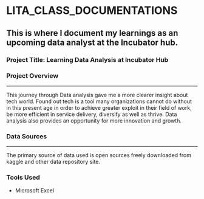 # LITA_CLASS_DOCUMENTATIONS

## This is where I document my learnings as an upcoming data analyst at the Incubator hub.

### Project Title: Learning Data Analysis at Incubator Hub

### Project Overview
---
This journey through Data analysis gave me a more clearer insight about tech world. Found out tech is a tool many organizations cannot do without in this present age in order to achieve greater exploit in their field of work, be more efficient in service delivery, diversify as well as thrive. Data analysis also provides an opportunity for more innovation and growth.

### Data Sources
---
The primary source of data used is open sources freely downloaded from kaggle and other data repository site.

### Tools Used
- Microsoft Excel




